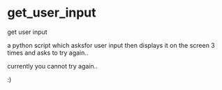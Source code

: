 # get_user_input
get user input 

a python script which asksfor user input then displays it on the screen 3 times and asks to try again..

currently you cannot try again..

:)
